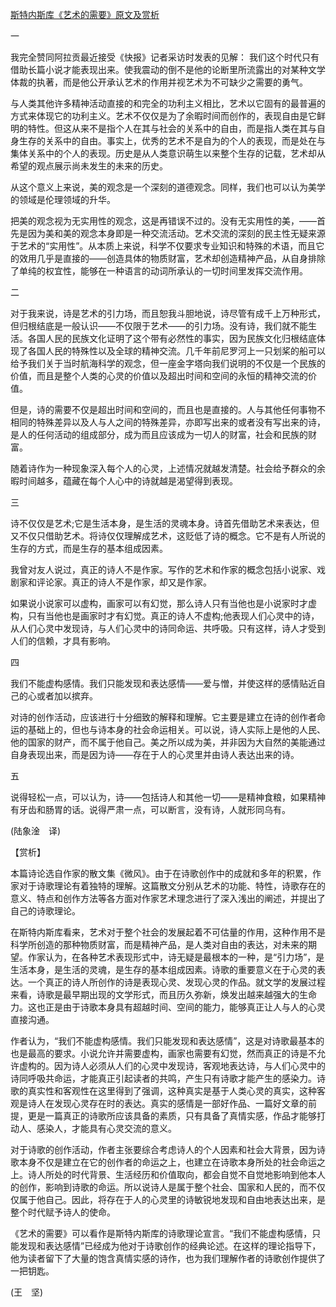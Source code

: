 [斯特内斯库《艺术的需要》原文及赏析](https://www.vrrw.net/wx/12376.html)

一

我完全赞同阿拉贡最近接受《快报》记者采访时发表的见解： 我们这个时代只有借助长篇小说才能表现出来。使我震动的倒不是他的论断里所流露出的对某种文学体裁的执著，而是他公开承认艺术的作用并视艺术为不可缺少之需要的勇气。

与人类其他许多精神活动直接的和完全的功利主义相比，艺术以它固有的最普遍的方式来体现它的功利主义。艺术不仅仅是为了余暇时间而创作的，表现自由是它鲜明的特性。但这从来不是指个人在其与社会的关系中的自由，而是指人类在其与自身生存的关系中的自由。事实上，优秀的艺术不是自为的个人的表现，而是处在与集体关系中的个人的表现。历史是从人类意识萌生以来整个生存的记载，艺术却从希望的观点展示尚未发生的未来的历史。

从这个意义上来说，美的观念是一个深刻的道德观念。同样，我们也可以认为美学的领域是伦理领域的升华。

把美的观念视为无实用性的观念，这是再错误不过的。没有无实用性的美，——首先是因为美和美的观念本身即是一种交流活动。艺术交流的深刻的民主性无疑来源于艺术的“实用性”。从本质上来说，科学不仅要求专业知识和特殊的术语，而且它的效用几乎是直接的——创造具体的物质财富，艺术却创造精神产品，从自身排除了单纯的权宜性，能够在一种语言的动词所承认的一切时间里发挥交流作用。

二

对于我来说，诗是艺术的引力场，而且恕我斗胆地说，诗尽管有成千上万种形式，但归根结底是一般认识——不仅限于艺术——的引力场。没有诗，我们就不能生活。各国人民的民族文化证明了这个带有必然性的事实，因为民族文化归根结底体现了各国人民的特殊性以及全球的精神交流。几千年前尼罗河上一只划桨的船可以给予我们关于当时航海科学的观念，但一座金字塔向我们说明的不仅是一个民族的价值，而且是整个人类的心灵的价值以及超出时间和空间的永恒的精神交流的价值。

但是，诗的需要不仅是超出时间和空间的，而且也是直接的。人与其他任何事物不相同的特殊差异以及人与人之间的特殊差异，亦即写出来的或者没有写出来的诗，是人的任何活动的组成部分，成为而且应该成为一切人的财富，社会和民族的财富。

随着诗作为一种现象深入每个人的心灵，上述情况就越发清楚。社会给予群众的余暇时间越多，蕴藏在每个人心中的诗就越是渴望得到表现。



三

诗不仅仅是艺术;它是生活本身，是生活的灵魂本身。诗首先借助艺术来表达，但又不仅只借助艺术。将诗仅仅理解成艺术，这贬低了诗的概念。它不是有人所说的生存的方式，而是生存的基本组成因素。

我曾对友人说过，真正的诗人不是作家。写作的艺术和作家的概念包括小说家、戏剧家和评论家。真正的诗人不是作家，却又是作家。

如果说小说家可以虚构，画家可以有幻觉，那么诗人只有当他也是小说家时才虚构，只有当他也是画家时才有幻觉。真正的诗人不虚构;他表现人们心灵中的诗，从人们心灵中发现诗，与人们心灵中的诗同命运、共呼吸。只有这样，诗人才受到人们的信赖，才具有影响。

四

我们不能虚构感情。我们只能发现和表达感情——爱与憎，并使这样的感情贴近自己的心或者加以摈弃。

对诗的创作活动，应该进行十分细致的解释和理解。它主要是建立在诗的创作者命运的基础上的，但也与诗本身的社会命运相关。可以说，诗人实际上是他的人民、他的国家的财产，而不属于他自己。美之所以成为美，并非因为大自然的美能通过自身表现出来，而是因为诗——存在于人的心灵里并由诗人表达出来的诗。

五

说得轻松一点，可以认为，诗——包括诗人和其他一切——是精神食粮，如果精神有牙齿和肠胃的话。说得严肃一点，可以断言，没有诗，人就形同乌有。

(陆象淦　译)

【赏析】

本篇诗论选自作家的散文集《微风》。由于在诗歌创作中的成就和多年的积累，作家对于诗歌理论有着独特的理解。这篇散文分别从艺术的功能、特性，诗歌存在的意义、特点和创作方法等各方面对作家艺术理念进行了深入浅出的阐述，并提出了自己的诗歌理论。

在斯特内斯库看来，艺术对于整个社会的发展起着不可估量的作用，这种作用不是科学所创造的那种物质财富，而是精神产品，是人类对自由的表达，对未来的期望。作家认为，在各种艺术表现形式中，诗无疑是最根本的一种，是“引力场”，是生活本身，是生活的灵魂，是生存的基本组成因素。诗歌的重要意义在于心灵的表达。一个真正的诗人所创作的诗是表现心灵、发现心灵的作品。就文学的发展过程来看，诗歌是最早期出现的文学形式，而且历久弥新，焕发出越来越强大的生命力。这也正是由于诗歌本身具有超越时间、空间的能力，能够真正让人与人的心灵直接沟通。

作者认为，“我们不能虚构感情。我们只能发现和表达感情”，这是对诗歌最基本的也是最高的要求。小说允许并需要虚构，画家也需要有幻觉，然而真正的诗是不允许虚构的。因为诗人必须从人们的心灵中发现诗，客观地表达诗，与人们心灵中的诗同呼吸共命运，才能真正引起读者的共鸣，产生只有诗歌才能产生的感染力。诗歌的真实性和客观性在这里得到了强调，这种真实是基于人类心灵的真实，这种客观是诗人在发现心灵存在时的表达。真实的感情是一部好作品、一篇好文章的前提，更是一篇真正的诗歌所应该具备的素质，只有具备了真情实感，作品才能够打动人、感染人，才能具有心灵交流的意义。

对于诗歌的创作活动，作者主张要综合考虑诗人的个人因素和社会大背景，因为诗歌本身不仅是建立在它的创作者的命运之上，也建立在诗歌本身所处的社会命运之上。诗人所处的时代背景、生活经历和价值取向，都会自觉不自觉地影响到他本人的创作，影响到诗歌的命运。所以说诗人是属于整个社会、国家和人民的，而不仅仅属于他自己。因此，将存在于人的心灵里的诗敏锐地发现和自由地表达出来，是整个时代赋予诗人的使命。

《艺术的需要》可以看作是斯特内斯库的诗歌理论宣言。“我们不能虚构感情，只能发现和表达感情”已经成为他对于诗歌创作的经典论述。在这样的理论指导下，他为读者留下了大量的饱含真情实感的诗作，也为我们理解作者的诗歌创作提供了一把钥匙。

(王　坚)

